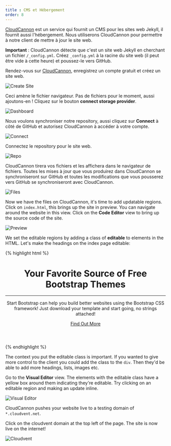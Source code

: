 ```yaml
---
title : CMS et Hébergement
order: 8
---
```


[CloudCannon](http://cloudcannon.com) est un service qui fournit un CMS pour les sites web Jekyll, il fournit aussi l'hébergement. Nous utiliserons CloudCannon pour permettre à notre client de mettre à jour le site web.

**Important** : CloudCannon détecte que c'est un site web Jekyll en cherchant un fichier `/_config.yml`. Créez `_config.yml` à la racine du site web (il peut être vide à cette heure)  et poussez-le vers GitHub.

Rendez-vous sur [CloudCannon](http://cloudcannon.com), enregistrez un compte gratuit et créez un site web.

![Create Site](/img/guide/cms/create_site.png)

Ceci amène le fichier navigateur. Pas de fichiers pour le moment, aussi ajoutons-en ! Cliquez sur le bouton **connect storage provider**.

![Dashboard](/img/guide/cms/dashboard.png)

Nous voulons synchroniser notre repository, aussi cliquez sur **Connect** à côté de GitHub et autorisez CloudCannon à accéder à votre compte.

![Connect](/img/guide/cms/connect.png)

Connectez le repository pour le site web.

![Repo](/img/guide/cms/repo.png)

CloudCannon tirera vos fichiers et les affichera dans le navigateur de fichiers. Toutes les mises à jour que vous produirez dans CloudCannon se synchroniseront sur GitHub et toutes les modifications que vous pousserez vers GitHub se synchroniseront avec CloudCannon.

![Files](/img/guide/cms/files.png)

Now we have the files on CloudCannon, it's time to add updatable regions. Click on `index.html`, this brings up the site in preview. You can navigate around the website in this view. Click on the **Code Editor** view to bring up the source code of the site.

![Preview](/img/guide/cms/preview.png)

We set the editable regions by adding a class of **editable** to elements in the HTML. Let's make the headings on the index page editable:

{% highlight html %}
<header>
  <div class="header-content">
    <div class="header-content-inner">
      <h1 class="editable">Your Favorite Source of Free Bootstrap Themes</h1>
      <hr>
      <p class="editable">Start Bootstrap can help you build better websites using the Bootstrap CSS framework! Just download your template and start going, no strings attached!</p>
      <a href="#about" class="btn btn-primary btn-xl page-scroll">Find Out More</a>
    </div>
  </div>
</header>
{% endhighlight %}

The context you put the editable class is important. If you wanted to give more control to the client you could add the class to the `div`. Then they'd be able to add more headings, lists, images etc.

Go to the **Visual Editor** view. The elements with the editable class have a yellow box around them indicating they're editable. Try clicking on an editable region and making an update inline.

![Visual Editor](/img/guide/cms/visual.png)

CloudCannon pushes your website live to a testing domain of `*.cloudvent.net`.

Click on the cloudvent domain at the top left of the page. The site is now live on the internet!

![Cloudvent](/img/guide/cms/cloudvent.png)
